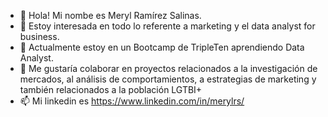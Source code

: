 - 👋 Hola! Mi nombe es Meryl Ramírez Salinas.
- 👀 Estoy interesada en todo lo referente a marketing y el data analyst for business.
- 🌱 Actualmente estoy en un Bootcamp de TripleTen aprendiendo Data Analyst.
- 💞️ Me gustaría colaborar en proyectos relacionados a la investigación de mercados, al análisis de comportamientos, a estrategias de marketing y también relacionados a la población LGTBI+
- 📫 Mi linkedin es https://www.linkedin.com/in/merylrs/

<!---
merylrs/merylrs is a ✨ special ✨ repository because its `README.md` (this file) appears on your GitHub profile.
You can click the Preview link to take a look at your changes.
--->
